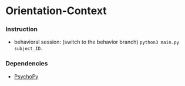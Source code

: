 # Orientation-Context

### Instruction
- behavioral session: (switch to the behavior branch)
`python3 main.py subject_ID`.

### Dependencies
- [PsychoPy](https://www.psychopy.org/)

